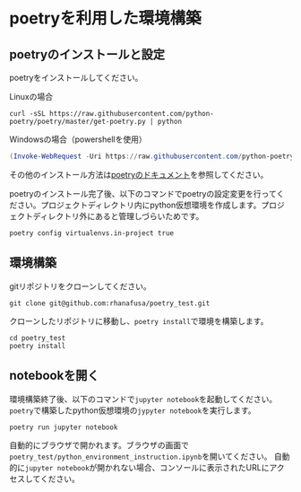 # poetryを利用した環境構築

## poetryのインストールと設定

poetryをインストールしてください。

Linuxの場合

```console
curl -sSL https://raw.githubusercontent.com/python-poetry/poetry/master/get-poetry.py | python
```

Windowsの場合（powershellを使用）

```powershell
(Invoke-WebRequest -Uri https://raw.githubusercontent.com/python-poetry/poetry/master/get-poetry.py -UseBasicParsing).Content | python
```

その他のインストール方法は[poetryのドキュメント](https://python-poetry.org/docs/)を参照してください。

poetryのインストール完了後、以下のコマンドでpoetryの設定変更を行ってください。プロジェクトディレクトリ内にpython仮想環境を作成します。プロジェクトディレクトリ外にあると管理しづらいためです。

```console
poetry config virtualenvs.in-project true
```

## 環境構築

gitリポジトリをクローンしてください。

```console
git clone git@github.com:rhanafusa/poetry_test.git
```

クローンしたリポジトリに移動し、`poetry install`で環境を構築します。

```console
cd poetry_test
poetry install
```

## notebookを開く

環境構築終了後、以下のコマンドで`jupyter notebook`を起動してください。`poetry`で構築したpython仮想環境の`jypyter notebook`を実行します。

```console
poetry run jupyter notebook
```

自動的にブラウザで開かれます。ブラウザの画面で`poetry_test/python_environment_instruction.ipynb`を開いてください。
自動的に`jupyter notebook`が開かれない場合、コンソールに表示されたURLにアクセスしてください。
